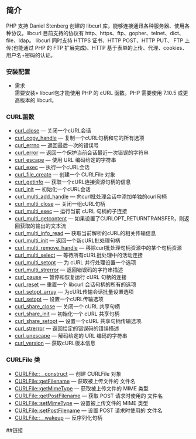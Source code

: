 ## 简介
PHP 支持 Daniel Stenberg 创建的 libcurl 库，能够连接通讯各种服务器、使用各种协议。libcurl 目前支持的协议有 http、https、ftp、gopher、telnet、dict、file、ldap。 libcurl 同时支持 HTTPS 证书、HTTP POST、HTTP PUT、 FTP 上传(也能通过 PHP 的 FTP 扩展完成)、HTTP 基于表单的上传、代理、cookies、用户名+密码的认证。

### 安装配置
* 需求  
    需要安装» libcurl包才能使用 PHP 的 cURL 函数。PHP 需要使用 7.10.5 或更高版本的 libcurl。

### CURL函数
* [curl_close](curl_close.md) — 关闭一个cURL会话
* [curl_copy_handle](curl_copy_handle.md) — 复制一个cURL句柄和它的所有选项
* [curl_errno](curl_errno.md) — 返回最后一次的错误号
* [curl_error](curl_error.md) — 返回一个保护当前会话最近一次错误的字符串
* [curl_escape](curl_escape.md) — 使用 URL 编码给定的字符串
* [curl_exec](curl_exec.md) — 执行一个cURL会话
* [curl_file_create](curl_file_create.md) — 创建一个 CURLFile 对象
* [curl_getinfo](curl_getinfo.md) — 获取一个cURL连接资源句柄的信息
* [curl_init](curl_init.md) — 初始化一个cURL会话
* [curl_multi_add_handle](curl_multi_add_handle.md) — 向curl批处理会话中添加单独的curl句柄
* [curl_multi_close](curl_multi_close.md) — 关闭一组cURL句柄
* [curl_multi_exec](curl_multi_exec.md) — 运行当前 cURL 句柄的子连接
* [curl_multi_getcontent](curl_multi_getcontent.md) — 如果设置了CURLOPT_RETURNTRANSFER，则返回获取的输出的文本流
* [curl_multi_info_read](curl_multi_info_read.md) — 获取当前解析的cURL的相关传输信息
* [curl_multi_init](curl_multi_init.md) — 返回一个新cURL批处理句柄
* [curl_multi_remove_handle](curl_multi_remove_handle.md) — 移除curl批处理句柄资源中的某个句柄资源
* [curl_multi_select](curl_multi_select.md) — 等待所有cURL批处理中的活动连接
* [curl_multi_setopt](curl_multi_setopt.md) — 为 cURL 并行处理设置一个选项
* [curl_multi_strerror](curl_multi_strerror.md) — 返回错误码的字符串描述
* [curl_pause](curl_pause.md) — 暂停和恢复运行 cURL 句柄的连接
* [curl_reset](curl_reset.md) — 重置一个 libcurl 会话句柄的所有的选项
* [curl_setopt_array](curl_setopt_array.md) — 为cURL传输会话批量设置选项
* [curl_setopt](curl_setopt.md) — 设置一个cURL传输选项
* [curl_share_close](curl_share_close.md) — 关闭一个 cURL 共享句柄
* [curl_share_init](curl_share_init.md) — 初始化一个 cURL 共享句柄
* [curl_share_setopt](curl_share_setopt.md) — 设置一个cURL 共享句柄传输选项.
* [curl_strerror](curl_strerror.md) — 返回给定的错误码的错误描述
* [curl_unescape](curl_unescape.md) — 解码给定的 URL 编码的字符串
* [curl_version](curl_version.md) — 获取cURL版本信息

### CURLFile 类
* [CURLFile::__construct]() — 创建 CURLFile 对象
* [CURLFile::getFilename]() — 获取被上传文件的 文件名
* [CURLFile::getMimeType]() — 获取被上传文件的 MIME 类型
* [CURLFile::getPostFilename]() — 获取 POST 请求时使用的 文件名
* [CURLFile::setMimeType]() — 设置被上传文件的 MIME 类型
* [CURLFile::setPostFilename]() — 设置 POST 请求时使用的 文件名
* [CURLFile::__wakeup]() — 反序列化句柄

##链接